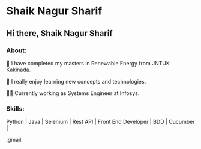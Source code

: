 # Shaik Nagur Sharif


## Hi there, Shaik Nagur Sharif

### About:

:telescope: I have completed my masters in Renewable Energy from JNTUK Kakinada.

:telescope: I really enjoy learning new concepts and technologies.

:man_technologist: Currently working as Systems Engineer at Infosys.


### Skills: 

Python | Java | Selenium | Rest API | Front End Developer | BDD | Cucumber | 


:gmail:
